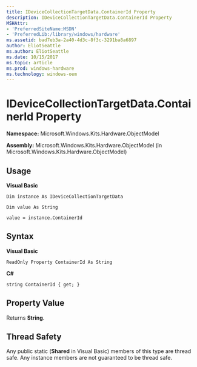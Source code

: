 ```yaml
---
title: IDeviceCollectionTargetData.ContainerId Property
description: IDeviceCollectionTargetData.ContainerId Property
MSHAttr:
- 'PreferredSiteName:MSDN'
- 'PreferredLib:/library/windows/hardware'
ms.assetid: bad7eb3a-2a40-4d3c-8f3c-3291ba8a6897
author: EliotSeattle
ms.author: EliotSeattle
ms.date: 10/15/2017
ms.topic: article
ms.prod: windows-hardware
ms.technology: windows-oem
---
```


# IDeviceCollectionTargetData.ContainerId Property


**Namespace:** Microsoft.Windows.Kits.Hardware.ObjectModel

**Assembly:** Microsoft.Windows.Kits.Hardware.ObjectModel (in Microsoft.Windows.Kits.Hardware.ObjectModel)

## <span id="Usage"></span><span id="usage"></span><span id="USAGE"></span>Usage


**Visual Basic**

`Dim instance As IDeviceCollectionTargetData`

`Dim value As String`

`value = instance.ContainerId`

## <span id="Syntax"></span><span id="syntax"></span><span id="SYNTAX"></span>Syntax


**Visual Basic**

`ReadOnly Property ContainerId As String`

**C#**

`string ContainerId { get; }`

## <span id="Property_Value"></span><span id="property_value"></span><span id="PROPERTY_VALUE"></span>Property Value


Returns **String**.

## <span id="Thread_Safety"></span><span id="thread_safety"></span><span id="THREAD_SAFETY"></span>Thread Safety


Any public static (**Shared** in Visual Basic) members of this type are thread safe. Any instance members are not guaranteed to be thread safe.

 

 







